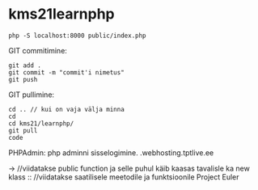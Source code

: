 # kms21learnphp
```
php -S localhost:8000 public/index.php 
```
GIT commitimine:
```
git add .
git commit -m "commit'i nimetus"
git push
```

GIT pullimine:
```
cd .. // kui on vaja välja minna
cd 
cd kms21/learnphp/
git pull
code
```

PHPAdmin:
php adminni sisselogimine.
.webhosting.tptlive.ee


-> //viidatakse public function ja selle puhul käib kaasas tavalisle ka new klass
::  //viidatakse saatilisele meetodile ja funktsioonile
Project Euler